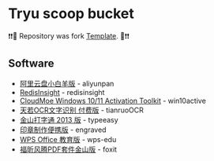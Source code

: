 # Tryu scoop bucket

❗❗🎉 Repository was fork [Template](https://github.com/Ash258/GenericBucket/edit/master/README.md).  🎉❗❗

## Software

* [阿里云盘小白羊版](https://github.com/liupan1890/aliyunpan) - aliyunpan
* [RedisInsight](https://redis.com/redis-enterprise/redis-insight/) - redisinsight
* [CloudMoe Windows 10/11 Activation Toolkit](https://github.com/TGSAN/CMWTAT_Digital_Edition) - win10active
* [天若OCR文字识别 付费版](https://www.kzwr.com/kzwrfs?fid=f03ff7081de3s1xpkv.7z) - tianruoOCR
* [金山打字通 2013 版](https://www.kzwr.com/kzwrfs?fid=b85045153664ch119u.7z) - typeeasy
* [印章制作便携版](https://www.kzwr.com/kzwrfs?fid=b91b9b92c550kdv8oe.7z) - engraved
* [WPS Office 教育版](https://ncre.neea.edu.cn/html1/report/1507/861-1.htm) - wps-edu
* [福昕风腾PDF套件金山版](https://www.kzwr.com/kzwrfs?fid=f426863192c4y10era.msi) - foxit

